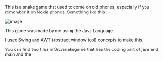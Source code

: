 This is a snake game that used to come on old phones, especially if you remember it on Nokia phones. Something like this : - 




![image](https://github.com/HKPARIKH/SnakeGame/assets/90847022/9b95337f-649d-45cf-9294-8d3c84bb7083)


This game was made by me using the Java Language.

I used Swing and AWT (abstract window tool) concepts to make this.

You can find two files in Src/snakegame that has the coding part of java and main
and the 
